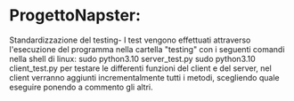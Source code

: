 # ProgettoNapster:
Standardizzazione del testing-
I test vengono effettuati attraverso l'esecuzione del programma nella cartella "testing" con i seguenti comandi nella shell di linux:
    sudo python3.10 server_test.py
    sudo python3.10 client_test.py
per testare le differenti funzioni del client e del server, nel client verranno aggiunti incrementalmente tutti i metodi, scegliendo quale eseguire ponendo a commento gli altri.
